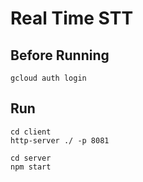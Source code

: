 # Real Time STT

## Before Running

```
gcloud auth login
```

## Run

```
cd client
http-server ./ -p 8081

cd server
npm start
```
